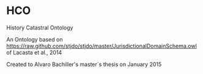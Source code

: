 HCO
===

History Catastral Ontology

An Ontology based on 
https://raw.github.com/stjdo/stjdo/master/JurisdictionalDomainSchema.owl
of Lacasta et al., 2014

Created to Alvaro Bachiller's master´s thesis on January 2015
